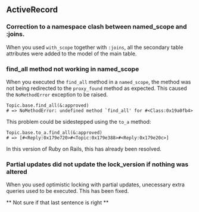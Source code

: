 ## ActiveRecord

### Correction to a namespace clash between named\_scope and :joins.

When you used `with_scope` together with `:joins`, all the secondary table attributes were added to the model of the main table.

### find\_all method not working in named\_scope

When you executed the `find_all` method in a `named_scope`, the method was not being redirected to the `proxy_found` method as expected. This caused the `NoMethodError` exception to be raised.

	Topic.base.find_all(&:approved)
	# => NoMethodError: undefined method `find_all' for #<Class:0x19a0fb4>

This problem could be sidestepped using the `to_a` method:

	Topic.base.to_a.find_all(&:approved)
	# => [#<Reply:0x179e720>#<Topic:0x179e388>#<Reply:0x179e20c>]

In this version of Ruby on Rails, this has already been resolved.

### Partial updates did not update the lock\_version if nothing was altered

When you used optimistic locking with partial updates, unecessary extra queries used to be executed. This has been fixed. 

** Not sure if that last sentence is right **